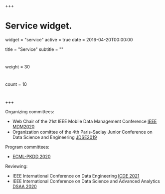 +++
# Service widget.
widget = "service"
active = true
date = 2016-04-20T00:00:00

title = "Service"
subtitle = ""

# 
weight = 30

# 
count = 10

#   
# 
+++

Organizing committees:

- Web Chair of the 21st IEEE Mobile Data Management Conference [IEEE MDM2020](http://mdmconferences.org/mdm2020/)
- Organization comittee of the 4th Paris-Saclay Junior Conference on Data Science and Engineering [JDSE2019](https://jdse-paris.github.io/jDSE2019)

Program committees: 

- [ECML-PKDD 2020](https://ecmlpkdd2020.net/)

Reviewing:

- IEEE International Conference on Data Engineering [ICDE 2021](http://www.icde2021.gr/)
- IEEE International Conference on Data Science and Advanced Analytics [DSAA 2020](http://dsaa2020.dsaa.co/)
